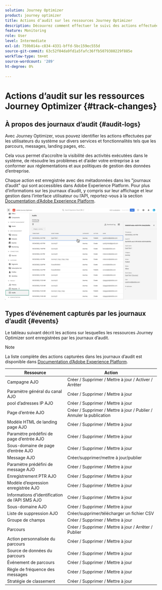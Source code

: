 ```yaml
---
solution: Journey Optimizer
product: journey optimizer
title: Actions d’audit sur les ressources Journey Optimizer
description: Découvrez comment effectuer le suivi des actions effectuées sur les ressources Journey Optimizer.
feature: Monitoring
role: User
level: Intermediate
exl-id: 759b014a-c834-4331-bffd-5bc159ec555d
source-git-commit: 63c52f04da9fd1a5fafc36ffb5079380229f885e
workflow-type: tm+mt
source-wordcount: '289'
ht-degree: 0%

---
```


# Actions d’audit sur les ressources Journey Optimizer {#track-changes}

## À propos des journaux d’audit {#audit-logs}

Avec Journey Optimizer, vous pouvez identifier les actions effectuées par les utilisateurs du système sur divers services et fonctionnalités tels que les parcours, messages, landing pages, etc.

Cela vous permet d’accroître la visibilité des activités exécutées dans le système, de résoudre les problèmes et d’aider votre entreprise à se conformer aux réglementations et aux politiques de gestion des données d’entreprise.

Chaque action est enregistrée avec des métadonnées dans les &quot;journaux d’audit&quot; qui sont accessibles dans Adobe Experience Platform. Pour plus d’informations sur les journaux d’audit, y compris sur leur affichage et leur gestion dans l’interface utilisateur ou l’API, reportez-vous à la section [Documentation d’Adobe Experience Platform](https://experienceleague.adobe.com/docs/experience-platform/landing/governance-privacy-security/audit-logs/overview.html).

![](assets/audit-logs.png)

## Types d’événement capturés par les journaux d’audit {#events}

Le tableau suivant décrit les actions sur lesquelles les ressources Journey Optimizer sont enregistrées par les journaux d’audit.

>[!NOTE]
>
>La liste complète des actions capturées dans les journaux d’audit est disponible dans [Documentation d’Adobe Experience Platform](https://experienceleague.adobe.com/docs/experience-platform/landing/governance-privacy-security/audit-logs/overview.html#category).

| Ressource | Action |
|-----------|------------------|
| Campagne AJO | Créer / Supprimer / Mettre à jour / Activer / Arrêter |
| Paramètre général du canal AJO | Créer / Supprimer / Mettre à jour |
| pool d’adresses IP AJO | Créer / Supprimer / Mettre à jour |
| Page d’entrée AJO | Créer / Supprimer / Mettre à jour / Publier / Annuler la publication |
| Modèle HTML de landing page AJO | Créer / Supprimer / Mettre à jour |
| Paramètre prédéfini de page d’entrée AJO | Créer / Supprimer / Mettre à jour |
| Sous-domaine de page d’entrée AJO | Créer / Supprimer / Mettre à jour |
| Message AJO | Créer/supprimer/mettre à jour/publier |
| Paramètre prédéfini de message AJO | Créer / Supprimer / Mettre à jour |
| Enregistrement PTR AJO | Créer / Supprimer / Mettre à jour |
| Modèle d’expression enregistrée AJO | Créer / Supprimer / Mettre à jour |
| Informations d’identification de l’API SMS AJO | Créer / Supprimer / Mettre à jour |
| Sous-domaine AJO | Créer / Supprimer / Mettre à jour |
| Liste de suppression AJO | Créer/supprimer/télécharger un fichier CSV |
| Groupe de champs | Créer / Supprimer / Mettre à jour |
| Parcours | Créer / Supprimer / Mettre à jour / Arrêter / Publier |
| Action personnalisée du parcours | Créer / Supprimer / Mettre à jour |
| Source de données du parcours | Créer / Supprimer / Mettre à jour |
| Événement de parcours | Créer / Supprimer / Mettre à jour |
| Règle de fréquence des messages | Créer / Supprimer / Mettre à jour |
| Stratégie de classement | Créer / Supprimer / Mettre à jour |
